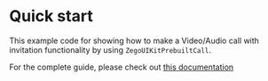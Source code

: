# Quick start

This example code for showing how to make a Video/Audio call with invitation functionality by using `ZegoUIKitPrebuiltCall`.

For the complete guide,  please check out [this documentation](https://docs.zegocloud.com/article/14823)